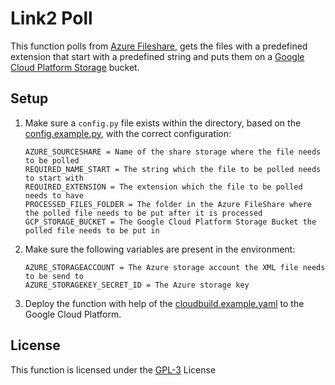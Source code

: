 # Link2 Poll
This function polls from [Azure Fileshare](https://docs.microsoft.com/en-us/azure/storage/files/storage-files-introduction),
 gets the files with a predefined extension that start with a predefined string and puts them on a
 [Google Cloud Platform Storage](https://cloud.google.com/storage) bucket.

## Setup
1. Make sure a ```config.py``` file exists within the directory, based on the [config.example.py](config.example.py), with the correct configuration:
    ~~~
    AZURE_SOURCESHARE = Name of the share storage where the file needs to be polled 
    REQUIRED_NAME_START = The string which the file to be polled needs to start with
    REQUIRED_EXTENSION = The extension which the file to be polled needs to have
    PROCESSED_FILES_FOLDER = The folder in the Azure FileShare where the polled file needs to be put after it is processed
    GCP_STORAGE_BUCKET = The Google Cloud Platform Storage Bucket the polled file needs to be put in
    ~~~
2. Make sure the following variables are present in the environment:
    ~~~
    AZURE_STORAGEACCOUNT = The Azure storage account the XML file needs to be send to
    AZURE_STORAGEKEY_SECRET_ID = The Azure storage key
    ~~~
3. Deploy the function with help of the [cloudbuild.example.yaml](cloudbuild.example.yaml) to the Google Cloud Platform.

## License
This function is licensed under the [GPL-3](https://www.gnu.org/licenses/gpl-3.0.en.html) License
